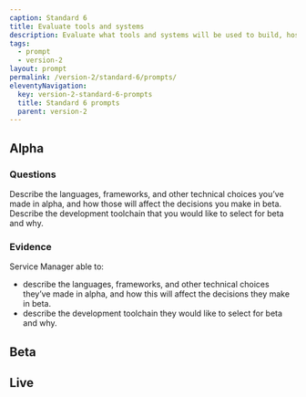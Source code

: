 ```yaml
---
caption: Standard 6
title: Evaluate tools and systems
description: Evaluate what tools and systems will be used to build, host, operate and measure the service, and how to procure them.
tags:
  - prompt
  - version-2
layout: prompt
permalink: /version-2/standard-6/prompts/
eleventyNavigation:
  key: version-2-standard-6-prompts
  title: Standard 6 prompts
  parent: version-2
---
```


## Alpha

### Questions

Describe the languages, frameworks, and other technical choices you’ve made in alpha, and how those will affect the decisions you make in beta. Describe the development toolchain that you would like to select for beta and why.

### Evidence

Service Manager able to:

- describe the languages, frameworks, and other technical choices they’ve made in alpha, and how this will affect the decisions they make in beta.
- describe the development toolchain they would like to select for beta and why.

## Beta

## Live
